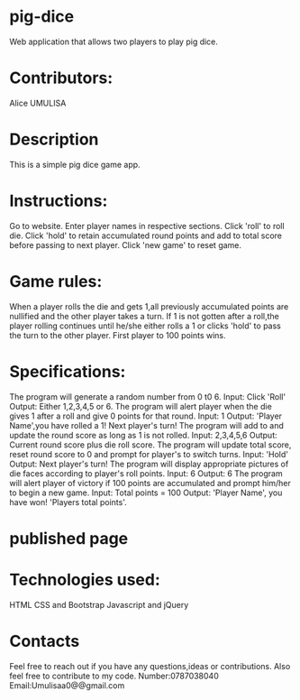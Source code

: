 # pig-dice
Web application that allows two players to play pig dice.
# Contributors: 
Alice UMULISA

# Description
This is a simple pig dice game app.

# Instructions:
Go to website.
Enter player names in respective sections.
Click 'roll' to roll die.
Click 'hold' to retain accumulated round points and add to total score before passing to next player.
Click 'new game' to reset game.
# Game rules:
When a player rolls the die and gets 1,all previously accumulated points are nullified and the other player takes a turn.
If 1 is not gotten after a roll,the player rolling continues until he/she either rolls a 1 or clicks 'hold' to pass the turn to the other player.
First player to 100 points wins.
# Specifications:
The program will generate a random number from 0 t0 6.
Input: Click 'Roll'
Output: Either 1,2,3,4,5 or 6.
The program will alert player when the die gives 1 after a roll and give 0 points for that round.
Input: 1
Output: 'Player Name',you have rolled a 1! Next player's turn!
The program will add to and update the round score as long as 1 is not rolled.
Input: 2,3,4,5,6
Output: Current round score plus die roll score.
The program will update total score, reset round score to 0 and prompt for player's to switch turns.
Input: 'Hold'
Output: Next player's turn!
The program will display appropriate pictures of die faces according to player's roll points.
Input: 6
Output: 6
The program will alert player of victory if 100 points are accumulated and prompt him/her to begin a new game.
Input: Total points = 100
Output: 'Player Name', you have won! 'Players total points'.
# published page

# Technologies used:
HTML
CSS and Bootstrap
Javascript and jQuery

# Contacts
Feel free to reach out if you have any questions,ideas or contributions. Also feel free to contribute to my code. Number:0787038040 Email:Umulisaa0@@gmail.com

